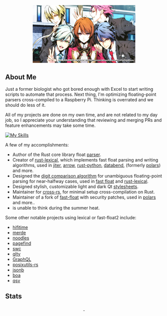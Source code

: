 <div align="center">
  <img src="https://github.com/AlexHuszagh/AlexHuszagh/raw/main/VariableBarricade.png" alt="Variable Barricade with the guys around you." width="65%" height=65%">
</div>

## About Me

Just a former biologist who got bored enough with Excel to start writing scripts to automate that process. Next thing, I'm optimizing floating-point parsers cross-compiled to a Raspberry Pi. Thinking is overrated and we should do less of it.

All of my projects are done on my own time, and are not related to my day job, so I appreciate your understanding that reviewing and merging PRs and feature enhancements may take some time.

[![My Skills](https://skillicons.dev/icons?i=rust,python,cpp,docker,nodejs,qt,dotnet,cmake,selenium,mongodb,vue,html,css,linux,bash)](https://skillicons.dev)

A few of my accomplishments:
- Author of the Rust core library float [parser][rust-lang-pr].
- Creator of [rust-lexical], which implements fast float parsing and writing algorithms, used in [jiter], [arrow], [rust-python], [databend], (formerly [polars]) and more.
- Designed the [digit comparison algorithm][digit-comparison] for unambiguous floating-point parsing for near-halfway cases, used in [fast float][fast-float] and [rust-lexical].
- Designed stylish, customizable light and dark Qt [stylesheets][breeze-stylesheets].
- Maintainer for [cross-rs], for minimal setup cross-compilation on Rust.
- Maintainer of a fork of [fast-float] with security patches, used in [polars] and more..
- is unable to think during the summer heat.

Some other notable projects using lexical or fast-float2 include:
- [hifitime]
- [merde]
- [noodles]
- [pagefind]
- [swc]
- [qlty]
- [GraphQL]
- [posixutils-rs]
- [jsonb]
- [boa]
- [qsv]

[rust-lang-pr]: https://github.com/rust-lang/rust/pull/86761
[rust-lexical]: https://github.com/Alexhuszagh/rust-lexical
[digit-comparison]: https://github.com/fastfloat/fast_float/blob/main/include/fast_float/digit_comparison.h
[fast-float]: https://github.com/fastfloat/fast_float
[breeze-stylesheets]: https://github.com/Alexhuszagh/BreezeStyleSheets
[cross-rs]: https://github.com/cross-rs/cross
[jiter]: https://github.com/pydantic/jiter
[polars]: https://github.com/pola-rs/polars
[arrow]: https://github.com/apache/arrow-rs
[hifitime]: https://github.com/nyx-space/hifitime
[rust-python]: https://github.com/RustPython/Parser
[merde]: https://github.com/bearcove/merde
[noodles]: https://github.com/zaeleus/noodles
[databend]: https://github.com/databendlabs/bendsql
[pagefind]: https://github.com/CloudCannon/pagefind
[swc]: https://github.com/swc-project/swc
[qlty]: https://github.com/qltysh/qlty
[GraphQL]: https://github.com/hasura/graphql-engine
[posixutils-rs]: https://github.com/rustcoreutils/posixutils-rs
[jsonb]: https://github.com/databendlabs/jsonb
[boa]: https://github.com/boa-dev/boa
[qsv]: https://github.com/dathere/qsv

## Stats

<p align="center">
    <a href="https://github.com/AlexHuszagh" style="width: 100%">
        <img src="https://github-readme-stats.vercel.app/api?username=AlexHuszagh&show_icons=true&theme=radical" alt="" height="160px"/>
        <img src="https://github-readme-stats.vercel.app/api/top-langs/?username=AlexHuszagh&layout=compact&theme=radical&langs_count=6" alt="" height="160px"/>
    </a>
</p>
